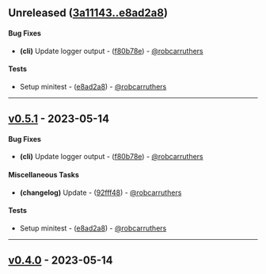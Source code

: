 ## Unreleased ([3a11143..e8ad2a8](https://github.com/robcarruthers/lxi_rb/compare/3a11143..e8ad2a8))
#### Bug Fixes
- **(cli)** Update logger output - ([f80b78e](https://github.com/robcarruthers/lxi_rb/commit/f80b78e289cc737a2ddae33df30414f3c1933beb)) - [@robcarruthers](https://github.com/robcarruthers)
#### Tests
- Setup minitest - ([e8ad2a8](https://github.com/robcarruthers/lxi_rb/commit/e8ad2a8233ca653bd21871a91b668388bc63416c)) - [@robcarruthers](https://github.com/robcarruthers)

- - -
## [v0.5.1](https://github.com/robcarruthers/lxi_rb/compare/v0.5.0..v0.5.1) - 2023-05-14
#### Bug Fixes
- **(cli)** Update logger output - ([f80b78e](https://github.com/robcarruthers/lxi_rb/commit/f80b78e289cc737a2ddae33df30414f3c1933beb)) - [@robcarruthers](https://github.com/robcarruthers)
#### Miscellaneous Tasks
- **(changelog)** Update - ([92fff48](https://github.com/robcarruthers/lxi_rb/commit/92fff489f58e3c4a1c104fea634d78f72857aea8)) - [@robcarruthers](https://github.com/robcarruthers)
#### Tests
- Setup minitest - ([e8ad2a8](https://github.com/robcarruthers/lxi_rb/commit/e8ad2a8233ca653bd21871a91b668388bc63416c)) - [@robcarruthers](https://github.com/robcarruthers)

- - -


## [v0.4.0](https://github.com/robcarruthers/lxi_rb/compare/87bcfe5bac1f73a5a0ba4445266e828723ee2289..v0.4.0) - 2023-05-14


